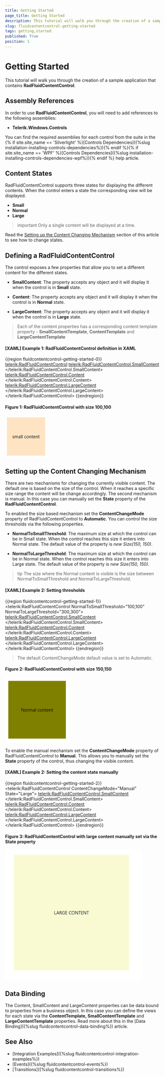 ```yaml
---
title: Getting Started
page_title: Getting Started
description: This tutorial will walk you through the creation of a sample application that contains RadFluidContentControl.
slug: fluidcontentcontrol-getting-started
tags: getting,started
published: True
position: 1
---
```


# Getting Started

This tutorial will walk you through the creation of a sample application that contains __RadFluidContentControl__.

## Assembly References

In order to use __RadFluidContentControl__, you will need to add references to the following assemblies:
* __Telerik.Windows.Controls__

You can find the required assemblies for each control from the suite in the {% if site.site_name == 'Silverlight' %}[Controls Dependencies]({%slug installation-installing-controls-dependencies%}){% endif %}{% if site.site_name == 'WPF' %}[Controls Dependencies]({%slug installation-installing-controls-dependencies-wpf%}){% endif %} help article.

## Content States

RadFluidContentControl supports three states for displaying the different contents. When the control enters a state the corresponding view will be displayed.

* __Small__
* __Normal__
* __Large__

>important Only a single content will be displayed at a time.

Read the [Setting up the Content Changing Mechanism](#setting-up-the-content-changing-mechanism) section of this article to see how to change states.

## Defining a RadFluidContentControl

The control exposes a few properties that allow you to set a different content for the different states. 

* __SmallContent__: The property accepts any object and it will display it when the control is in __Small__ state.

* __Content__: The property accepts any object and it will display it when the control is in __Normal__ state.

* __LargeContent__: The property accepts any object and it will display it when the control is in __Large__ state.

> Each of the content properties has a corresponding content template property - __SmallContentTemplate__, __ContentTemplate__ and __LargeContentTemplate__

#### __[XAML] Example 1: RadFluidContentControl definition in XAML__
{{region fluidcontentcontrol-getting-started-0}}
	<telerik:RadFluidContentControl>
		<telerik:RadFluidContentControl.SmallContent>
			<Border Background="Bisque">
				<TextBlock Text="small content" VerticalAlignment="Center" TextAlignment="Center" />
			</Border>                
		</telerik:RadFluidContentControl.SmallContent>
		<telerik:RadFluidContentControl.Content>
			<Border Background="Olive">
				<TextBlock Text="Normal content" VerticalAlignment="Center" TextAlignment="Center" />
			</Border>
		</telerik:RadFluidContentControl.Content>
		<telerik:RadFluidContentControl.LargeContent>
			<Border Background="LightGoldenrodYellow">
				<TextBlock Text="LARGE CONTENT" VerticalAlignment="Center" TextAlignment="Center" />
			</Border>
		</telerik:RadFluidContentControl.LargeContent>
	</telerik:RadFluidContentControl>
{{endregion}}

#### __Figure 1: RadFluidContentControl with size 100,100__
![](images/fluidcontentcontrol-getting-started-0.png)

## Setting up the Content Changing Mechanism

There are two mechanisms for changing the currently visible content. The default one is based on the size of the control. When it reaches a specific size range the content will be change accordingly. The second mechanism is manual. In this case you can manually set the __State__ property of the __RadFluidContentControl__.

To enabled the size based mechanism set the __ContentChangeMode__ property of RadFluidContentControl to __Automatic__. You can control the size thresholds via the following properties.
* __NormalToSmallThreshold__: The maximum size at which the control can be in Small state. When the control reaches this size it enters into Normal state. The default value of the property is *new Size(150, 150)*.

* __NormalToLargeThreshold__: The maximum size at which the control can be in Normal state. When the control reaches this size it enters into Large state. The default value of the property is *new Size(150, 150)*.

>tip The size where the Normal content is visible is the size between NormalToSmallThreshold and NormalToLargeThreshold.

#### __[XAML] Example 2: Setting thresholds__
{{region fluidcontentcontrol-getting-started-1}}
	 <telerik:RadFluidContentControl NormalToSmallThreshold="100,100" 
									 NormalToLargeThreshold="300,300">
            <telerik:RadFluidContentControl.SmallContent>
                <Border Background="Bisque">
                    <TextBlock Text="small content" VerticalAlignment="Center" TextAlignment="Center" />
                </Border>                
            </telerik:RadFluidContentControl.SmallContent>
            <telerik:RadFluidContentControl.Content>
                <Border Background="Olive">
                    <TextBlock Text="Normal content" VerticalAlignment="Center" TextAlignment="Center" />
                </Border>
            </telerik:RadFluidContentControl.Content>
            <telerik:RadFluidContentControl.LargeContent>
                <Border Background="LightGoldenrodYellow">
                    <TextBlock Text="LARGE CONTENT" VerticalAlignment="Center" TextAlignment="Center" />
                </Border>
            </telerik:RadFluidContentControl.LargeContent>
        </telerik:RadFluidContentControl>
{{endregion}}

> The default ContentChangeMode default value is set to Automatic.

#### __Figure 2: RadFluidContentControl with size 150,150__
![](images/fluidcontentcontrol-getting-started-1.png)

To enable the manual mechanism set the __ContentChangeMode__ property of RadFluidContentControl to __Manual__. This allows you to manually set the __State__ property of the control, thus changing the visible content.

#### __[XAML] Example 2: Setting the content state manually__
{{region fluidcontentcontrol-getting-started-2}}
	<telerik:RadFluidContentControl ContentChangeMode="Manual" State="Large">
		<telerik:RadFluidContentControl.SmallContent>
			<Border Background="Bisque">
				<TextBlock Text="small content" VerticalAlignment="Center" TextAlignment="Center" />
			</Border>                
		</telerik:RadFluidContentControl.SmallContent>
		<telerik:RadFluidContentControl.Content>
			<Border Background="Olive">
				<TextBlock Text="Normal content" VerticalAlignment="Center" TextAlignment="Center" />
			</Border>
		</telerik:RadFluidContentControl.Content>
		<telerik:RadFluidContentControl.LargeContent>
			<Border Background="LightGoldenrodYellow">
				<TextBlock Text="LARGE CONTENT" VerticalAlignment="Center" TextAlignment="Center" />
			</Border>
		</telerik:RadFluidContentControl.LargeContent>
	</telerik:RadFluidContentControl>
{{endregion}}

#### __Figure 3: RadFluidContentControl with large content manually set via the State property__
![](images/fluidcontentcontrol-getting-started-2.png)

## Data Binding

The Content, SmallContent and LargeContent properties can be data bound to properties from a business object. In this case you can define the views for each state via the __ContentTemplate, SmallContentTemplate__ and __LargeContentTemplate__ properties. Read more about this in the [Data Binding]({%slug fluidcontentcontrol-data-binding%}) article.

## See Also
 * [Integration Examples]({%slug fluidcontentcontrol-integration-examples%})
 * [Events]({%slug fluidcontentcontrol-events%})
 * [Transitions]({%slug fluidcontentcontrol-transitions%})
